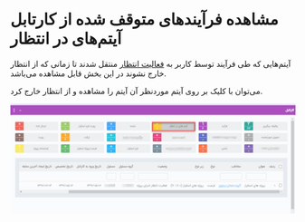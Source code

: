 #  مشاهده فرآیندهای متوقف شده از کارتابل آیتم‌های در انتظار  

آیتم‌هایی که طی فرآیند توسط کاربر به [فعالیت انتظار](https://github.com/1stco/PayamGostarDocs/blob/master/Help/Settings/Personalization-crm/Overview/Process-design/Create-a-work-cycle/Activity/Waiting/Waiting.md) منتقل شدند تا زمانی که از انتظار خارج نشوند در این بخش قابل مشاهده می‌باشد. 

می‌توان با کلیک بر روی آیتم موردنظر آن آیتم را مشاهده و از انتظار خارج کرد. 

![](22.png)

